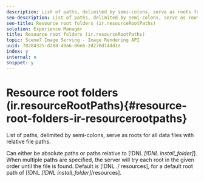 ```yaml
---
description: List of paths, delimited by semi-colons, serve as roots for all data files with relative file paths.
seo-description: List of paths, delimited by semi-colons, serve as roots for all data files with relative file paths.
seo-title: Resource root folders (ir.resourceRootPaths)
solution: Experience Manager
title: Resource root folders (ir.resourceRootPaths)
topic: Scene7 Image Serving - Image Rendering API
uuid: 78284325-d288-49a6-86e6-2d278d14dd1e
index: y
internal: n
snippet: y
---
```


# Resource root folders (ir.resourceRootPaths){#resource-root-folders-ir-resourcerootpaths}

List of paths, delimited by semi-colons, serve as roots for all data files with relative file paths.

Can either be absolute paths or paths relative to [!DNL *[!DNL install_folder]*]. When multiple paths are specified, the server will try each root in the given order until the file is found. Default is [!DNL ./ resources], for a default root path of [!DNL *[!DNL install_folder]*/resources]. 
